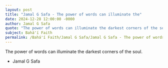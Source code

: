 ```yaml
---
layout: post
title: "Jamal G Safa - The power of words can illuminate the"
date: 2024-12-28 12:00:00 -0000
author: Jamal G Safa
quote: "The power of words can illuminate the darkest corners of the soul."
subject: Bahá'í Faith
permalink: /Bahá'í Faith/Jamal G Safa/Jamal G Safa - The power of words can illuminate the
---
```


The power of words can illuminate the darkest corners of the soul.

- Jamal G Safa
